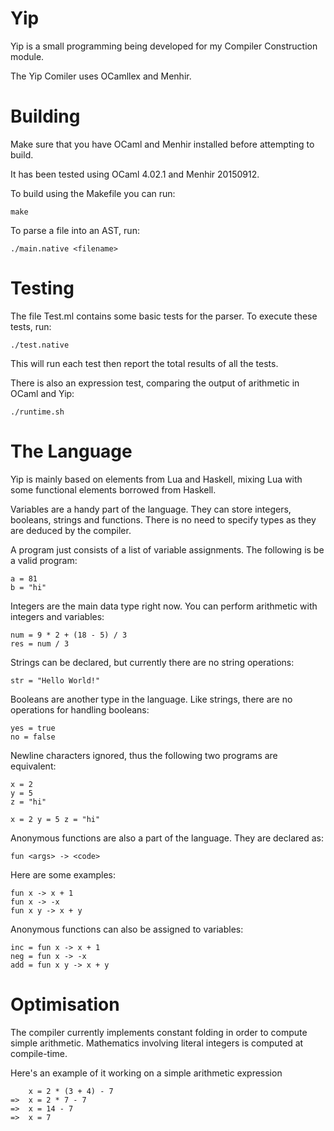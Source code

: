 # Yip
Yip is a small programming being developed for my Compiler Construction module.

The Yip Comiler uses OCamllex and Menhir.

# Building
Make sure that you have OCaml and Menhir installed before attempting to build.

It has been tested using OCaml 4.02.1 and Menhir 20150912.

To build using the Makefile you can run:

```
make
```
To parse a file into an AST, run:
```
./main.native <filename>
```

# Testing
The file Test.ml contains some basic tests for the parser. To execute these tests, run:
```
./test.native
```

This will run each test then report the total results of all the tests.

There is also an expression test, comparing the output of arithmetic in OCaml and Yip:
```
./runtime.sh
```

# The Language
Yip is mainly based on elements from Lua and Haskell, mixing Lua with some functional elements borrowed from Haskell.

Variables are a handy part of the language. They can store integers, booleans, strings and functions. There is no need to specify types as they are deduced by the compiler.

A program just consists of a list of variable assignments. The following is be a valid program:
```
a = 81
b = "hi"
```

Integers are the main data type right now. You can perform arithmetic with integers and variables:
```
num = 9 * 2 + (18 - 5) / 3
res = num / 3
```

Strings can be declared, but currently there are no string operations:
```
str = "Hello World!"
```

Booleans are another type in the language. Like strings, there are no operations for handling booleans:
```
yes = true
no = false
```

Newline characters ignored, thus the following two programs are equivalent:
```
x = 2
y = 5
z = "hi"
```

```
x = 2 y = 5 z = "hi"
```

Anonymous functions are also a part of the language. They are declared as:
```
fun <args> -> <code>
```

Here are some examples:
```
fun x -> x + 1
fun x -> -x
fun x y -> x + y
```

Anonymous functions can also be assigned to variables:
```
inc = fun x -> x + 1
neg = fun x -> -x
add = fun x y -> x + y
```

# Optimisation
The compiler currently implements constant folding in order to compute simple arithmetic.
Mathematics involving literal integers is computed at compile-time.

Here's an example of it working on a simple arithmetic expression
```
    x = 2 * (3 + 4) - 7
=>  x = 2 * 7 - 7
=>  x = 14 - 7
=>  x = 7
```
